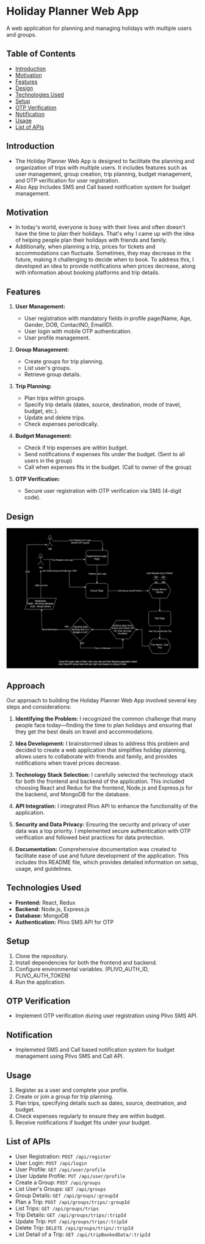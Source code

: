 # Holiday Planner Web App

A web application for planning and managing holidays with multiple users and groups.

## Table of Contents

- [Introduction](#introduction)
- [Motivation](#motivation)
- [Features](#features)
- [Design](#design)
- [Technologies Used](#technologies-used)
- [Setup](#setup)
- [OTP Verification](#otp-verification)
- [Notification](#Notification) 
- [Usage](#usage)
- [List of APIs](#list-of-apis)

## Introduction

- The Holiday Planner Web App is designed to facilitate the planning and organization of trips with multiple users. It includes features such as user management, group creation, trip planning, budget management, and OTP verification for user registration.
- Also App Includes SMS and Call based notification system for budget management.

## Motivation
- In today's world, everyone is busy with their lives and often doesn't have the time to plan their holidays. That's why I came up with the idea of helping people plan their holidays with friends and family.
- Additionally, when planning a trip, prices for tickets and accommodations can fluctuate. Sometimes, they may decrease in the future, making it challenging to decide when to book. To address this, I developed an idea to provide notifications when prices decrease, along with information about booking platforms and trip details.

## Features

1. **User Management:**
   - User registration with mandatory fields in profile page(Name, Age, Gender, DOB, ContactNO, EmailID).
   - User login with mobile OTP authentication.
   - User profile management.

2. **Group Management:**
   - Create groups for trip planning.
   - List user's groups.
   - Retrieve group details.

3. **Trip Planning:**
   - Plan trips within groups.
   - Specify trip details (dates, source, destination, mode of travel, budget, etc.).
   - Update and delete trips.
   - Check expenses periodically.

4. **Budget Management:**
   - Check if trip expenses are within budget.
   - Send notifications if expenses fits under the budget. (Sent to all users in the group)
   - Call when expenses fits in the budget. (Call to owner of the group)

5. **OTP Verification:**
   - Secure user registration with OTP verification via SMS (4-digit code).

## Design
<img src="Design.png"/>

## Approach

Our approach to building the Holiday Planner Web App involved several key steps and considerations:

1. **Identifying the Problem:** I recognized the common challenge that many people face today—finding the time to plan holidays and ensuring that they get the best deals on travel and accommodations.

2. **Idea Development:** I brainstormed ideas to address this problem and decided to create a web application that simplifies holiday planning, allows users to collaborate with friends and family, and provides notifications when travel prices decrease.

3. **Technology Stack Selection:** I carefully selected the technology stack for both the frontend and backend of the application. This included choosing React and Redux for the frontend, Node.js and Express.js for the backend, and MongoDB for the database.

4. **API Integration:** I integrated Plivo API to enhance the functionality of the application.

5. **Security and Data Privacy:** Ensuring the security and privacy of user data was a top priority. I implemented secure authentication with OTP verification and followed best practices for data protection.

6. **Documentation:** Comprehensive documentation was created to facilitate ease of use and future development of the application. This includes this README file, which provides detailed information on setup, usage, and guidelines.

## Technologies Used

- **Frontend:** React, Redux
- **Backend:** Node.js, Express.js
- **Database:** MongoDB
- **Authentication:** Plivo SMS API for OTP

## Setup

1. Clone the repository.
2. Install dependencies for both the frontend and backend.
3. Configure environmental variables. (PLIVO_AUTH_ID, PLIVO_AUTH_TOKEN)
4. Run the application.

## OTP Verification

- Implement OTP verification during user registration using Plivo SMS API.

## Notification

- Implemeted SMS and Call based notification system for budget management using Plivo SMS and Call API.

## Usage

1. Register as a user and complete your profile.
2. Create or join a group for trip planning.
3. Plan trips, specifying details such as dates, source, destination, and budget.
4. Check expenses regularly to ensure they are within budget.
5. Receive notifications if budget fits under your budget.

## List of APIs
- User Registration: `POST /api/register`
- User Login: `POST /api/login`
- User Profile: `GET /api/user/profile`
- User Update Profile: `PUT /api/user/profile`
- Create a Group: `POST /api/groups`
- List User's Groups: `GET /api/groups`
- Group Details: `GET /api/groups/:groupId`
- Plan a Trip: `POST /api/groups/trips/:groupId`
- List Trips: `GET /api/groups/trips`
- Trip Details: `GET /api/groups/trips/:tripId`
- Update Trip: `PUT /api/groups/trips/:tripId`
- Delete Trip: `DELETE /api/groups/trips/:tripId`
- List Detail of a Trip: `GET /api/tripBookedData/:tripId`
